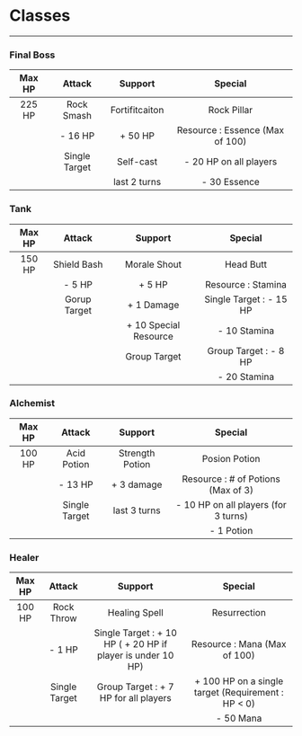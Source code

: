 # Classes 
-----
### Final Boss   

| Max HP  | Attack        | Support        | Special                          |
| :-----: | :------:      | :----------:   | :--------------------:           |   
| 225 HP  | Rock Smash    | Fortifitcaiton | Rock Pillar                      |
|         | - 16 HP       | + 50 HP        | Resource : Essence (Max of 100)  |
|         | Single Target | Self-cast      | - 20 HP on all players           |
|         |               | last 2 turns   | - 30 Essence                     |

### Tank

| Max HP  | Attack        | Support               | Special                   |
| :-----: | :------:      | :----------:          | :--------------------:    |   
| 150 HP  | Shield Bash   | Morale Shout          | Head Butt                 |
|         | - 5 HP        | + 5 HP                | Resource : Stamina        |
|         | Gorup Target  | + 1 Damage            | Single Target : - 15 HP   |
|         |               | + 10 Special Resource | - 10 Stamina              |
|         |               | Group Target          | Group Target : - 8 HP     |
|         |               |                       | - 20 Stamina              |

### Alchemist   

| Max HP  | Attack        | Support         | Special                               |
| :-----: | :------:      | :----------:    | :--------------------:                |   
| 100 HP  | Acid Potion   | Strength Potion | Posion Potion                         |
|         | - 13 HP       | + 3 damage      | Resource : # of Potions (Max of 3)    |
|         | Single Target | last 3 turns    | - 10 HP on all players (for 3 turns)  |
|         |               |                 | - 1 Potion                            |

### Healer 

| Max HP  | Attack        | Support                                                       | Special                                            |
| :-----: | :------:      | :----------:                                                  | :--------------------:                             |   
| 100 HP  | Rock Throw    | Healing Spell                                                 | Resurrection                                       |
|         | - 1 HP        | Single Target : + 10 HP ( + 20 HP if player is under 10 HP)   | Resource : Mana (Max of 100)                       |
|         | Single Target | Group Target : + 7 HP for all players                         | + 100 HP on a single target (Requirement : HP < 0) |
|         |               |                                                               | - 50 Mana                                          |
